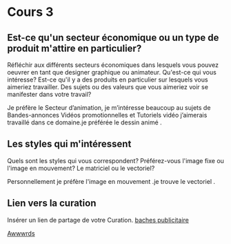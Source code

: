 # Cours 3
## Est-ce qu'un secteur économique ou un type de produit m'attire en particulier? 
Réfléchir aux différents secteurs économiques dans lesquels vous pouvez oeuvrer en tant que designer graphique ou animateur. Qu'est-ce qui vous intéresse? Est-ce qu'il y a des produits en particulier sur lesquels vous aimeriez travailler. Des sujets ou des valeurs que vous aimeriez voir se manifester dans votre travail? 

Je préfère le Secteur d’animation, je m’intéresse beaucoup au sujets de Bandes-annonces Vidéos promotionnelles  et Tutoriels vidéo  j’aimerais travaillé dans ce domaine.je préférée le dessin animé .

## Les styles qui m'intéressent

Quels sont les styles qui vous correspondent? Préférez-vous l'image fixe ou l'image en mouvement? Le matriciel ou le vectoriel?

Personnellement je préfère l'image en mouvement .je trouve le vectoriel .


## Lien vers la curation
Insérer un lien de partage de votre Curation. 
[baches publicitaire](https://www.baches-publicitaires.com/)

 [Awwwrds](https://www.awwwards.com)
